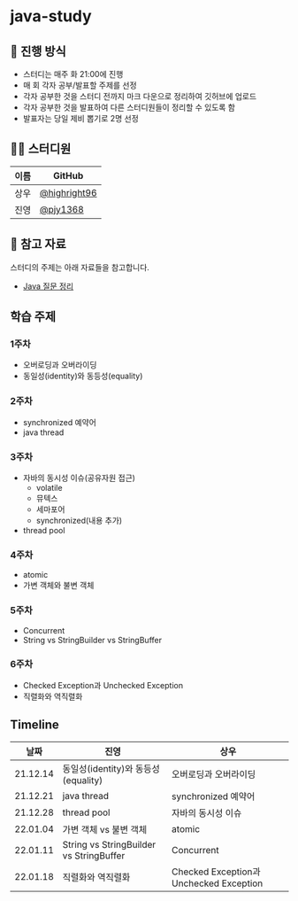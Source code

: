 # java-study
## 🌳 진행 방식  
- 스터디는 매주 화 21:00에 진행  
- 매 회 각자 공부/발표할 주제를 선정
- 각자 공부한 것을 스터디 전까지 마크 다운으로 정리하여 깃허브에 업로드  
- 각자 공부한 것을 발표하여 다른 스터디원들이 정리할 수 있도록 함  
- 발표자는 당일 제비 뽑기로 2명 선정

## 👨‍💻  스터디원
| 이름   | GitHub                                         |
| ---- | ---------------------------------------------- |
| 상우 | [@highright96](https://github.com/highright96)|
| 진영 | [@pjy1368](https://github.com/pjy1368) |

## 📌 참고 자료
스터디의 주제는 아래 자료들을 참고합니다.
- [Java 질문 정리](https://www.notion.so/Java-8dc11f955a3c4fd985586df28bb1d118)

## 학습 주제

### 1주차
* 오버로딩과 오버라이딩
* 동일성(identity)와 동등성(equality)

### 2주차
* synchronized 예약어
* java thread

### 3주차
* 자바의 동시성 이슈(공유자원 접근)
  * volatile
  * 뮤텍스
  * 세마포어
  * synchronized(내용 추가)
* thread pool

### 4주차
* atomic
* 가변 객체와 불변 객체

### 5주차
* Concurrent
* String vs StringBuilder vs StringBuffer

### 6주차
* Checked Exception과 Unchecked Exception
* 직렬화와 역직렬화

## Timeline
| 날짜 | 진영 | 상우 |
|--|--|--|
| 21.12.14 | 동일성(identity)와 동등성(equality) | 오버로딩과 오버라이딩 |
| 21.12.21 | java thread | synchronized 예약어 |
| 21.12.28 | thread pool | 자바의 동시성 이슈 |
| 22.01.04 | 가변 객체 vs 불변 객체 | atomic |
| 22.01.11 | String vs StringBuilder vs StringBuffer | Concurrent |
| 22.01.18 | 직렬화와 역직렬화 | Checked Exception과 Unchecked Exception |

